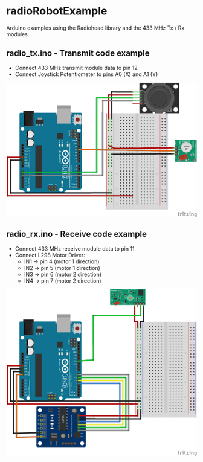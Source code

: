 # radioRobotExample
Arduino examples using the Radiohead library and the 433 MHz Tx / Rx modules

## radio_tx.ino - Transmit code example
* Connect 433 MHz transmit module data to pin 12
* Connect Joystick Potentiometer to pins A0 (X) and A1 (Y)

![Image](radio_tx.png)

## radio_rx.ino - Receive code example
* Connect 433 MHz receive module data to pin 11
* Connect L298 Motor Driver:
  * IN1 -> pin 4 (motor 1 direction)
  * IN2 -> pin 5 (motor 1 direction)
  * IN3 -> pin 6 (motor 2 direction)
  * IN4 -> pin 7 (motor 2 direction)

![Image](radio_rx.png)
